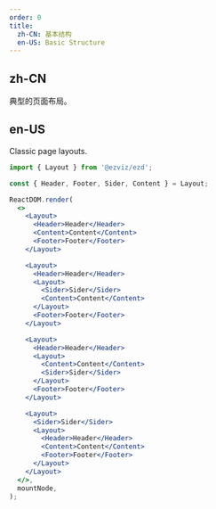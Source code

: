 ```yaml
---
order: 0
title:
  zh-CN: 基本结构
  en-US: Basic Structure
---
```


## zh-CN

典型的页面布局。

## en-US

Classic page layouts.

```jsx
import { Layout } from '@ezviz/ezd';

const { Header, Footer, Sider, Content } = Layout;

ReactDOM.render(
  <>
    <Layout>
      <Header>Header</Header>
      <Content>Content</Content>
      <Footer>Footer</Footer>
    </Layout>

    <Layout>
      <Header>Header</Header>
      <Layout>
        <Sider>Sider</Sider>
        <Content>Content</Content>
      </Layout>
      <Footer>Footer</Footer>
    </Layout>

    <Layout>
      <Header>Header</Header>
      <Layout>
        <Content>Content</Content>
        <Sider>Sider</Sider>
      </Layout>
      <Footer>Footer</Footer>
    </Layout>

    <Layout>
      <Sider>Sider</Sider>
      <Layout>
        <Header>Header</Header>
        <Content>Content</Content>
        <Footer>Footer</Footer>
      </Layout>
    </Layout>
  </>,
  mountNode,
);
```

<style>
#components-layout-demo-basic .code-box-demo {
  text-align: center;
}
#components-layout-demo-basic .ezd-layout-header,
#components-layout-demo-basic .ezd-layout-footer {
  color: #fff;
  background: #7dbcea;
}
[data-theme="dark"] #components-layout-demo-basic .ezd-layout-header {
  background: #6aa0c7;
}
[data-theme="dark"] #components-layout-demo-basic .ezd-layout-footer {
  background: #6aa0c7;
}
#components-layout-demo-basic .ezd-layout-footer {
  line-height: 1.5;
}
#components-layout-demo-basic .ezd-layout-sider {
  color: #fff;
  line-height: 120px;
  background: #3ba0e9;
}
[data-theme="dark"] #components-layout-demo-basic .ezd-layout-sider {
  background: #3499ec;
}
#components-layout-demo-basic .ezd-layout-content {
  min-height: 120px;
  color: #fff;
  line-height: 120px;
  background: rgba(16, 142, 233, 1);
}
[data-theme="dark"] #components-layout-demo-basic .ezd-layout-content {
  background: #107bcb;
}
#components-layout-demo-basic > .code-box-demo > .ezd-layout + .ezd-layout {
  margin-top: 48px;
}
</style>
